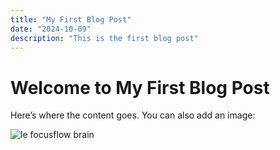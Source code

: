 ```yaml
---
title: "My First Blog Post"
date: "2024-10-09"
description: "This is the first blog post"
---
```


# Welcome to My First Blog Post

Here’s where the content goes. You can also add an image:

![le focusflow brain](/media/focusFlow-brain-nobg.webp)

